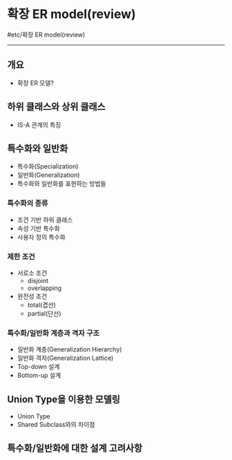 # 확장 ER model(review)
#etc/확장 ER model(review)

---
## 개요
- 확장 ER 모델?

## 하위 클래스와 상위 클래스
- IS-A 관계의 특징

## 특수화와 일반화
- 특수화(Specialization)
- 일반화(Generalization)
- 특수화와 일반화를 표현하는 방법들

### 특수화의 종류
- 조건 기반 하위 클래스
- 속성 기반 특수화
- 사용자 정의 특수화

### 제한 조건
- 서로소 조건
    - disjoint
    - overlapping
- 완전성 조건
    - total(겹선)
    - partial(단선)

### 특수화/일반화 계층과 격자 구조
- 일반화 계층(Generalization Hierarchy)
- 일반화 격자(Generalization Lattice)
- Top-down 설계
- Bottom-up 설계

## Union Type을 이용한 모델링
- Union Type
- Shared Subclass와의 차이점

## 특수화/일반화에 대한 설계 고려사항